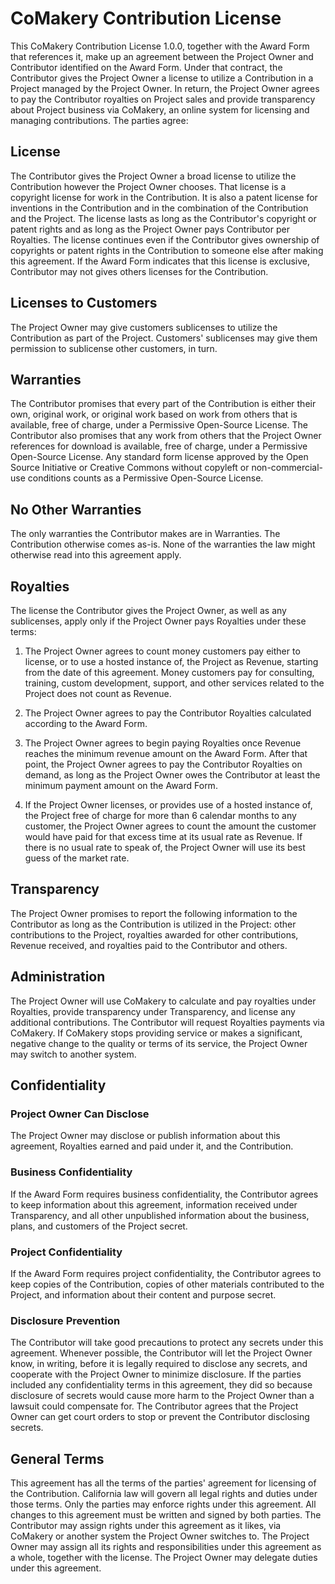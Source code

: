 # CoMakery Contribution License

This CoMakery Contribution License  1.0.0, together with the Award Form that references it, make up an agreement between the Project Owner and Contributor identified on the Award Form. Under that contract, the Contributor gives the Project Owner a license to utilize a Contribution in a Project managed by the Project Owner. In return, the Project Owner agrees to pay the Contributor royalties on Project sales and provide transparency about Project business via CoMakery, an online system for licensing and managing contributions. The parties agree:

## License

The Contributor gives the Project Owner a broad license to utilize the Contribution however the Project Owner chooses. That license is a copyright license for work in the Contribution. It is also a patent license for inventions in the Contribution and in the combination of the Contribution and the Project. The license lasts as long as the Contributor's copyright or patent rights and as long as the Project Owner pays Contributor per Royalties. The license continues even if the Contributor gives ownership of copyrights or patent rights in the Contribution to someone else after making this agreement. If the Award Form indicates that this license is exclusive, Contributor may not gives others licenses for the Contribution.

## Licenses to Customers

The Project Owner may give customers sublicenses to utilize the Contribution as part of the Project. Customers' sublicenses may give them permission to sublicense other customers, in turn.

## Warranties

The Contributor promises that every part of the Contribution is either their own, original work, or original work based on work from others that is available, free of charge, under a Permissive Open-Source License. The Contributor also promises that any work from others that the Project Owner references for download is available, free of charge, under a Permissive Open-Source License. Any standard form license approved by the Open Source Initiative or Creative Commons without copyleft or non-commercial-use conditions counts as a Permissive Open-Source License.

## No Other Warranties

The only warranties the Contributor makes are in Warranties. The Contribution otherwise comes as-is. None of the warranties the law might otherwise read into this agreement apply.

## Royalties

The license the Contributor gives the Project Owner, as well as any sublicenses, apply only if the Project Owner pays Royalties under these terms:

1.  The Project Owner agrees to count money customers pay either to license, or to use a hosted instance of, the Project as Revenue, starting from the date of this agreement. Money customers pay for consulting, training, custom development, support, and other services related to the Project does not count as Revenue.

2.  The Project Owner agrees to pay the Contributor Royalties calculated according to the Award Form.

3.  The Project Owner agrees to begin paying Royalties once Revenue reaches the minimum revenue amount on the Award Form. After that point, the Project Owner agrees to pay the Contributor Royalties on demand, as long as the Project Owner owes the Contributor at least the minimum payment amount on the Award Form.

4.  If the Project Owner licenses, or provides use of a hosted instance of, the Project free of charge for more than 6 calendar months to any customer, the Project Owner agrees to count the amount the customer would have paid for that excess time at its usual rate as Revenue. If there is no usual rate to speak of, the Project Owner will use its best guess of the market rate.

## Transparency

The Project Owner promises to report the following information to the Contributor as long as the Contribution is utilized in the Project: other contributions to the Project, royalties awarded for other contributions, Revenue received, and royalties paid to the Contributor and others.

## Administration

The Project Owner will use CoMakery to calculate and pay royalties under Royalties, provide transparency under Transparency, and license any additional contributions. The Contributor will request Royalties payments via CoMakery. If CoMakery stops providing service or makes a significant, negative change to the quality or terms of its service, the Project Owner may switch to another system.

## Confidentiality

### Project Owner Can Disclose

The Project Owner may disclose or publish information about this agreement, Royalties earned and paid under it, and the Contribution.

### Business Confidentiality

If the Award Form requires business confidentiality, the Contributor agrees to keep information about this agreement, information received under Transparency, and all other unpublished information about the business, plans, and customers of the Project secret.

### Project Confidentiality

If the Award Form requires project confidentiality, the Contributor agrees to keep copies of the Contribution, copies of other materials contributed to the Project, and information about their content and purpose secret.

### Disclosure Prevention

The Contributor will take good precautions to protect any secrets under this agreement. Whenever possible, the Contributor will let the Project Owner know, in writing, before it is legally required to disclose any secrets, and cooperate with the Project Owner to minimize disclosure. If the parties included any confidentiality terms in this agreement, they did so because disclosure of secrets would cause more harm to the Project Owner than a lawsuit could compensate for. The Contributor agrees that the Project Owner can get court orders to stop or prevent the Contributor disclosing secrets.

## General Terms

This agreement has all the terms of the parties' agreement for licensing of the Contribution. California law will govern all legal rights and duties under those terms. Only the parties may enforce rights under this agreement. All changes to this agreement must be written and signed by both parties. The Contributor may assign rights under this agreement as it likes, via CoMakery or another system the Project Owner switches to. The Project Owner may assign all its rights and responsibilities under this agreement as a whole, together with the license. The Project Owner may delegate duties under this agreement.